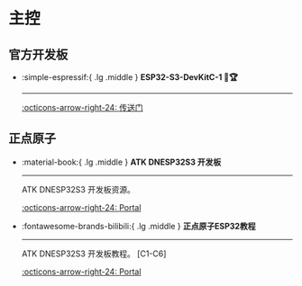 # 主控

## 官方开发板

<div class="grid cards" markdown>

-   :simple-espressif:{ .lg .middle } __ESP32-S3-DevKitC-1 🎯🏆__

    ---

    [:octicons-arrow-right-24: <a href="https://docs.espressif.com/projects/esp-idf/zh_CN/v5.3.1/esp32s3/hw-reference/esp32s3/user-guide-devkitc-1.html" target="_blank"> 传送门 </a>](#)

</div>

## 正点原子

<div class="grid cards" markdown>

-   :material-book:{ .lg .middle } __ATK DNESP32S3 开发板__

    ---

    ATK DNESP32S3 开发板资源。


    [:octicons-arrow-right-24: <a href="http://47.111.11.73/docs/boards/esp32/ATK-DNESP32S3.html" target="_blank"> Portal </a>](#)

-  :fontawesome-brands-bilibili:{ .lg .middle } __正点原子ESP32教程__

    ---

    ATK DNESP32S3 开发板教程。 [C1-C6]

    [:octicons-arrow-right-24: <a href="https://www.bilibili.com/video/BV1sH4y1W7Tc/?spm_id_from=333.337.search-card.all.click&vd_source=5a427660f0337fedc22d4803661d493f" target="_blank"> Portal </a>](#)


</div>